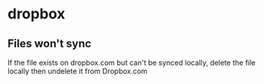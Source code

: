 # dropbox

## Files won't sync

If the file exists on dropbox.com but can't be synced locally, delete the file locally then undelete it from Dropbox.com
